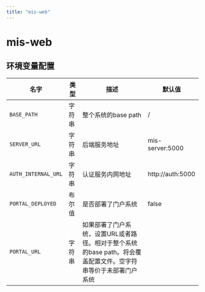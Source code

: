 ```yaml
---
title: "mis-web"
---
```


# mis-web

## 环境变量配置





<!-- ENV TABLE START -->

| 名字 | 类型 | 描述 | 默认值 |
| -- | -- | -- | -- |
|`BASE_PATH`|字符串|整个系统的base path|/|
|`SERVER_URL`|字符串|后端服务地址|mis-server:5000|
|`AUTH_INTERNAL_URL`|字符串|认证服务内网地址|http://auth:5000|
|`PORTAL_DEPLOYED`|布尔值|是否部署了门户系统|false|
|`PORTAL_URL`|字符串|如果部署了门户系统，设置URL或者路径。相对于整个系统的base path。将会覆盖配置文件。空字符串等价于未部署门户系统||

<!-- ENV TABLE END -->



